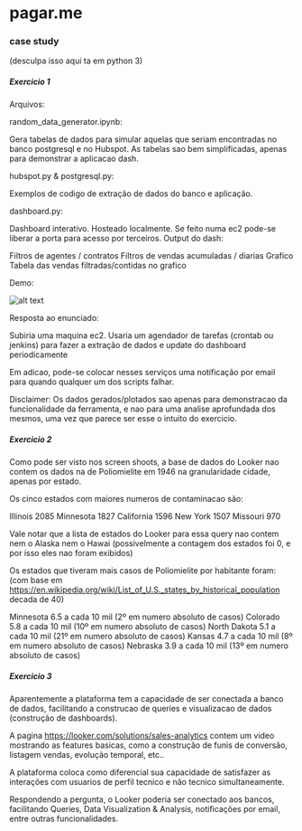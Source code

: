 # pagar.me
### case study

(desculpa isso aqui ta em python 3)

##### Exercicio 1

Arquivos:

random_data_generator.ipynb: 

Gera tabelas de dados para simular aquelas que seriam encontradas no banco postgresql e no Hubspot.
As tabelas sao bem simplificadas, apenas para demonstrar a aplicacao dash.

hubspot.py & postgresql.py: 

Exemplos de codigo de extração de dados do banco e aplicação.

dashboard.py:

Dashboard interativo. Hosteado localmente. Se feito numa ec2 pode-se liberar a porta para acesso por terceiros.
Output do dash:

Filtros de agentes / contratos
Filtros de vendas acumuladas / diarias
Grafico
Tabela das vendas filtradas/contidas no grafico

Demo:

![alt text](https://i.imgur.com/mQ9BUcU.gif)

Resposta ao enunciado:

Subiria uma maquina ec2.
Usaria um agendador de tarefas (crontab ou jenkins) para fazer a extração de dados e update do dashboard periodicamente

Em adicao, pode-se colocar nesses serviços uma notificação por email para quando qualquer um dos scripts falhar.

Disclaimer:
Os dados gerados/plotados sao apenas para demonstracao da funcionalidade da ferramenta, e nao para uma analise aprofundada dos mesmos, uma vez que parece ser esse o intuito do exercicio.

##### Exercicio 2

Como pode ser visto nos screen shoots, a base de dados do Looker nao contem os dados na de Poliomielite em 1946 na granularidade cidade, apenas por estado.

Os cinco estados com maiores numeros de contaminacao são:

Illinois 2085
Minnesota 1827
California 1596
New York 1507
Missouri 970

Vale notar que a lista de estados do Looker para essa query nao contem nem o Alaska nem o Hawai (possivelmente a contagem dos estados foi 0, e por isso eles nao foram exibidos)

Os estados que tiveram mais casos de Poliomielite por habitante foram: 
(com base em https://en.wikipedia.org/wiki/List_of_U.S._states_by_historical_population decada de 40)

Minnesota 6.5 a cada 10 mil  (2º em numero absoluto de casos)
Colorado 5.8 a cada 10 mil   (10º em numero absoluto de casos)
North Dakota 5.1 a cada 10 mil   (21º em numero absoluto de casos)
Kansas 4.7 a cada 10 mil    (8º em numero absoluto de casos)
Nebraska 3.9 a cada 10 mil    (13º em numero absoluto de casos)

##### Exercicio 3

Aparentemente a plataforma tem a capacidade de ser conectada a banco de dados, facilitando a construcao de queries e visualizacao de dados (construção de dashboards).

A pagina https://looker.com/solutions/sales-analytics contem um video mostrando as features basicas, como a construção de funis de conversão, listagem vendas, evolução temporal, etc..

A plataforma coloca como diferencial sua capacidade de satisfazer as interações com usuarios de perfil tecnico e não tecnico simultaneamente.

Respondendo a pergunta, o Looker poderia ser conectado aos bancos, facilitando Queries, Data Visualization & Analysis, notificações por email, entre outras funcionalidades.
